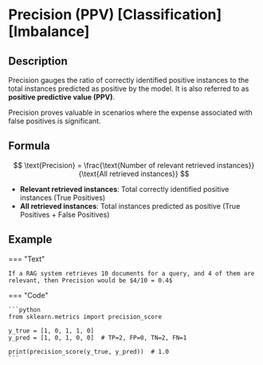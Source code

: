 # Precision (PPV) [Classification] [Imbalance]

## Description

Precision gauges the ratio of correctly identified positive instances to the total instances predicted as positive by the model.
It is also referred to as **positive predictive value (PPV)**.

Precision proves valuable in scenarios where the expense associated with false positives is significant.

## Formula

$$
\text{Precision} = \frac{\text{Number of relevant retrieved instances}}{\text{All retrieved instances}}
$$

- **Relevant retrieved instances**: Total correctly identified positive instances (True Positives)
- **All retrieved instances**: Total instances predicted as positive (True Positives + False Positives)

## Example

=== "Text"

    If a RAG system retrieves 10 documents for a query, and 4 of them are relevant, then Precision would be $4/10 = 0.4$

=== "Code"

    ```python
    from sklearn.metrics import precision_score

    y_true = [1, 0, 1, 1, 0]
    y_pred = [1, 0, 1, 0, 0]  # TP=2, FP=0, TN=2, FN=1

    print(precision_score(y_true, y_pred))  # 1.0
    ```
